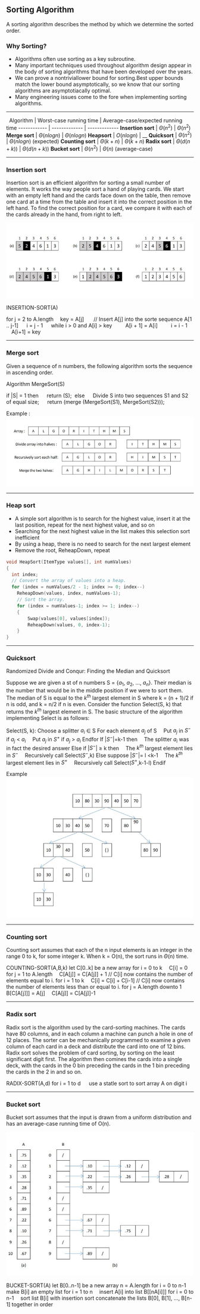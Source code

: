 ## Sorting Algorithm
A sorting algorithm describes the method by which we determine the sorted order.

### Why Sorting?
* Algorithms often use sorting as a key subroutine.
* Many important techniques used throughout algorithm design appear in the body of sorting algorithms that have been developed over the years.
* We can prove a nontriviallower bound for sorting.Best upper bounds match the lower bound asymptotically, so we know that our sorting algorithms are asymptotiacally optimal.
* Many engineering issues come to the fore when implementing sorting algorithms.

-----------------------------
&nbsp;
Algorithm | Worst-case running time |  Average-case/expected running time
------------ | ------------- | -------------
**Insertion sort** | $\Theta (n^2)$ | $\Theta (n^2)$
**Merge sort** | $\Theta(n log n)$ | $\Theta(n log n)$
**Heapsort** | $O(n log n)$ | __
**Quicksort** | $\Theta (n^2)$ | $\Theta(n log n)$ (expected)
**Counting sort** | $\Theta (k + n)$ | $\Theta (k + n)$
**Radix sort** | $\Theta (d(n + k))$ | $\Theta (d(n + k))$
**Bucket sort** | $\Theta (n^2)$ | $\Theta (n)$ (average-case)

-----------------------------

### Insertion sort
Insertion sort is an efficient algorithm for sorting a small number of elements. It works the way people sort a hand of playing cards. We start with an empty left hand and the cards face down on the table, then remove one card at a time from the table and insert it into the correct position in the left hand. To find the correct position for a card, we compare it with each of the cards already in the hand, from right to left.

![Insertion sort](img/IS.JPG)

INSERTION-SORT(A)

for j = 2 to A.length
&emsp;key = A[j] &nbsp;
&emsp;// Insert A[j] into the sorte sequence A[1 .. j-1]&nbsp;
&emsp;i = j - 1&nbsp;
&emsp;while i $>$ 0 and A[i] $>$ key&nbsp;
&emsp;&emsp;A[i + 1] = A[i]&nbsp;
&emsp;&emsp;i = i - 1&nbsp;
&emsp;A[i+1] = key&nbsp;

-----------------------------

### Merge sort
Given a sequence of n numbers, the following algorithm sorts the sequence in ascending order.

Algorithm MergeSort(S)

if |S| = 1 then&nbsp;
&emsp;return (S);&nbsp;
else&nbsp;
&emsp;Divide S into two sequences S1 and S2 of equal size;&nbsp;
&emsp;return (merge (MergeSort(S1), MergeSort(S2)));&nbsp;

Example :
![mergesort](img/MS.JPG)

-----------------------------

### Heap sort
* A simple sort algorithm is to search for the highest value, insert it at the last position, repeat for the next highest value, and so on
* Searching for the next highest value in the list makes this selection sort inefficient
* By using a heap, there is no need to search for the next largest element
* Remove the root, ReheapDown, repeat

```C++
void HeapSort(ItemType values[], int numValues)
{
  int index;
  // Convert the array of values into a heap.
  for (index = numValues/2 - 1; index >= 0; index--)
    ReheapDown(values, index, numValues-1);
    // Sort the array.
    for (index = numValues-1; index >= 1; index--)
    {
        Swap(values[0], values[index]);
        ReheapDown(values, 0, index-1);
    }
}
```
-----------------------------

### Quicksort
Randomized Divide and Conqur: Finding the Median and Quicksort

Suppose we are given a st of n numbers S = {$a_{1}$, $a_{2}$, ..., $a_{n}$}. Their median is  the number that would be in the middle position if we were to sort them. The median of S is equal to the $k^{th}$ largest element in S where k = (n + 1)/2 if n is odd, and k = n/2 if n is even.
Consider the function Select(S, k) that returns the $k^{th}$ largest element in S. The basic structure of the algorithm implementing Select is as follows:

Select(S, k):
Choose a splitter $a_{i}$ $\in$ S
For each element $a_{j}$ of S
&emsp;Put $a_{j}$ in $S^{-}$ if $a_{j}$ $<$ $a_{i}$
&emsp;Put $a_{j}$ in $S^{+}$ if $a_{j}$ $>$ $a_{i}$
Endfor
If |$S^{-}$|=k-1 then
&emsp;The splitter $a_{i}$ was in fact the desired answer
Else if |$S^{-}$| $\geq$ k then
&emsp;The $k^{th}$ largest element lies in $S^{-}$
&emsp;Recursively call Select($S^{-}$,k)
Else suppose |$S^{-}$|= l $<$k-1
&emsp;The $k^{th}$ largest element lies in $S^{+}$
&emsp;Recursively call Select($S^{+}$,k-1-l)
Endif

Example
![quicksort](img/QS.JPG)

-----------------------------

### Counting sort
Counting sort assumes that each of the n input elements is an integer in the range 0 to k, for some integer k. When k = O(n), the sort runs in $\Theta$(n) time.

COUNTING-SORT(A,B,k)
let C[0..k] be a new array
for i = 0 to k
&emsp;C[i] = 0
for j = 1 to A.length
&emsp;C[A[j]] = C[A[j]] + 1
// C[i] now contains the number of elements equal to i.
for i = 1 to k
&emsp;C[i] = C[i] + C[i-1]
// C[i] now contains the number of elements less than or equal to i.
for j = A.length downto 1
&emsp;B[C[A[j]]] = A[j]
&emsp;C[A[j]] = C[A[j]]-1

-----------------------------

### Radix sort
Radix sort is the algorithm used by the card-sorting machines. The cards have 80 columns, and in each column a machine can punch a hole in one of 12 places. The sorter can be mechanically programmed to examine a given column of each card in a deck and distribute the card into one of 12 bins.
Radix sort solves the problem of card sorting, by sorting on the least significant digit first. The algorithm then comines the cards into a single deck, with the cards in the 0 bin preceding the cards in the 1 bin preceding the cards in the 2 in and so on.

RADIX-SORT(A,d)
for i = 1 to d
&emsp; use a statle sort to sort array A on digit i

-----------------------------

### Bucket sort
Bucket sort assumes that the input is drawn from a uniform distribution and has an average-case running time of O(n).

![Bucketsort](img/BS.JPG)

BUCKET-SORT(A)
let B[0..n-1] be a new array
n = A.length
for i = 0 to n-1
&emsp;make B[i] an empty list
for i = 1 to n
&emsp;insert A[i] into list B[[nA[i]]]
for i = 0 to n-1
&emsp;sort list B[i] with insertion sort
concatenate the lists B[0], B[1], ..., B[n-1] together in order
